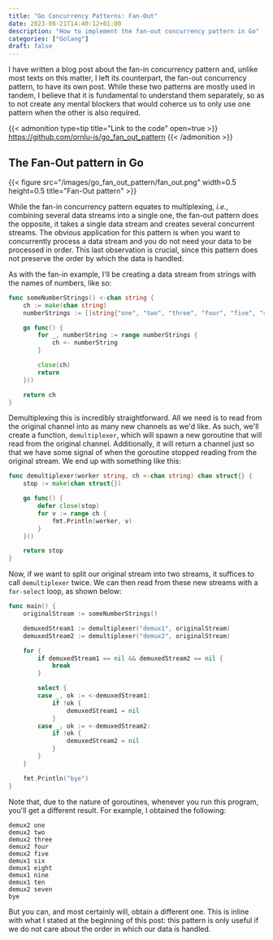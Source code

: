 ```yaml
---
title: "Go Concurrency Patterns: Fan-Out"
date: 2023-08-21T14:40:12+01:00
description: "How to implement the fan-out concurrency pattern in Go"
categories: ["Golang"]
draft: false
---
```


I have written a blog post about the fan-in concurrency pattern and, unlike most texts on this matter, I left its counterpart, the fan-out concurrency pattern, to have its own post. While these two patterns are mostly used in tandem, I believe that it is fundamental to understand them separately, so as to not create any mental blockers that would coherce us to only use one pattern when the other is also required.

{{< admonition type=tip title="Link to the code" open=true >}}
https://github.com/ornlu-is/go_fan_out_pattern
{{< /admonition >}}

## The Fan-Out pattern in Go

{{< figure src="/images/go_fan_out_pattern/fan_out.png" width=0.5 height=0.5 title="Fan-Out pattern" >}}

While the fan-in concurrency pattern equates to multiplexing, *i.e.*, combining several data streams into a single one, the fan-out pattern does the opposite, it takes a single data stream and creates several concurrent streams. The obvious application for this pattern is when you want to concurrently process a data stream and you do not need your data to be processed in order. This last observation is crucial, since this pattern does not preserve the order by which the data is handled.

As with the fan-in example, I'll be creating a data stream from strings with the names of numbers, like so:
```go
func someNumberStrings() <-chan string {
	ch := make(chan string)
	numberStrings := []string{"one", "two", "three", "four", "five", "six", "seven", "eight", "nine", "ten"}

	go func() {
		for _, numberString := range numberStrings {
			ch <- numberString
		}

		close(ch)
		return
	}()

	return ch
}
```

Demultiplexing this is incredibly straightforward. All we need is to read from the original channel into as many new channels as we'd like. As such, we'll create a function, `demultiplexer`, which will spawn a new goroutine that will read from the original channel. Additionally, it will return a channel just so that we have some signal of when the goroutine stopped reading from the original stream. We end up with something like this:

```go
func demultiplexer(worker string, ch <-chan string) chan struct{} {
	stop := make(chan struct{})

	go func() {
		defer close(stop)
		for v := range ch {
			fmt.Println(worker, v)
		}
	}()

	return stop
}
```

Now, if we want to split our original stream into two streams, it suffices to call `demultiplexer` twice. We can then read from these new streams with a `for-select` loop, as shown below:

```go
func main() {
	originalStream := someNumberStrings()

	demuxedStream1 := demultiplexer("demux1", originalStream)
	demuxedStream2 := demultiplexer("demux2", originalStream)

	for {
		if demuxedStream1 == nil && demuxedStream2 == nil {
			break
		}

		select {
		case _, ok := <-demuxedStream1:
			if !ok {
				demuxedStream1 = nil
			}
		case _, ok := <-demuxedStream2:
			if !ok {
				demuxedStream2 = nil
			}
		}
	}

	fmt.Println("bye")
}
```

Note that, due to the nature of goroutines, whenever you run this program, you'll get a different result. For example, I obtained the following:

```plaintext
demux2 one
demux2 two
demux2 three
demux2 four
demux2 five
demux1 six
demux1 eight
demux1 nine
demux1 ten
demux2 seven
bye
```

But you can, and most certainly will, obtain a different one. This is inline with what I stated at the beginning of this post: this pattern is only useful if we do not care about the order in which our data is handled.
